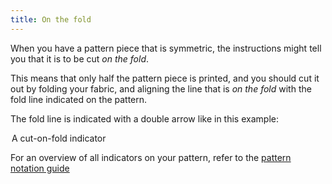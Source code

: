 ```yaml
---
title: On the fold
---
```


When you have a pattern piece that is symmetric, the instructions might tell you that it is to be cut _on the fold_.

This means that only half the pattern piece is printed, and you should cut it out by folding your fabric, and
aligning the line that is _on the fold_ with the fold line indicated on the pattern.

The fold line is indicated with a double arrow like in this example:

<Legend part="cutonfold">A cut-on-fold indicator</Legend>

<Tip>

For an overview of all indicators on your pattern, refer to the [pattern notation guide](/docs/various/notation/)

</Tip>
